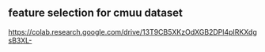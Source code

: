 ## feature selection for cmuu dataset
https://colab.research.google.com/drive/13T9CB5XKzOdXGB2DPl4pIRKXdgsB3XL-
